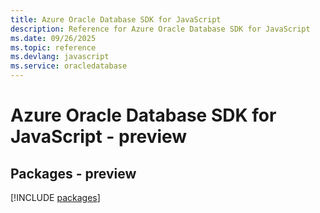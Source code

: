 ```yaml
---
title: Azure Oracle Database SDK for JavaScript
description: Reference for Azure Oracle Database SDK for JavaScript
ms.date: 09/26/2025
ms.topic: reference
ms.devlang: javascript
ms.service: oracledatabase
---
```

# Azure Oracle Database SDK for JavaScript - preview
## Packages - preview
[!INCLUDE [packages](oracle-database-index.md)]